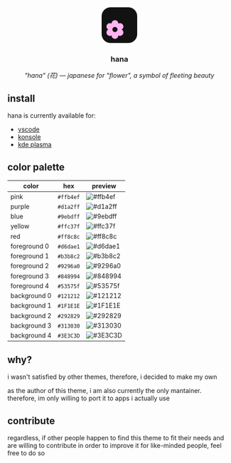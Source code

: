 <div align="center">
    <img src="icon.svg" alt="hana icon" height="80" width="80" />
    <h3>
        hana
    </h3>
    <em>
        "hana" (花) — japanese for "flower", a symbol of fleeting beauty
    </em>
</div>

## install

hana is currently available for:

- [vscode](vscode)
- [konsole](konsole)
- [kde plasma](kde)

## color palette

| color        | hex       | preview                                                   |
| ------------ | --------- | --------------------------------------------------------- |
| pink         | `#ffb4ef` | ![#ffb4ef](https://singlecolorimage.com/get/ffb4ef/80x30) |
| purple       | `#d1a2ff` | ![#d1a2ff](https://singlecolorimage.com/get/d1a2ff/80x30) |
| blue         | `#9ebdff` | ![#9ebdff](https://singlecolorimage.com/get/9ebdff/80x30) |
| yellow       | `#ffc37f` | ![#ffc37f](https://singlecolorimage.com/get/ffc37f/80x30) |
| red          | `#ff8c8c` | ![#ff8c8c](https://singlecolorimage.com/get/ff8c8c/80x30) |
| foreground 0 | `#d6dae1` | ![#d6dae1](https://singlecolorimage.com/get/d6dae1/80x30) |
| foreground 1 | `#b3b8c2` | ![#b3b8c2](https://singlecolorimage.com/get/b3b8c2/80x30) |
| foreground 2 | `#9296a0` | ![#9296a0](https://singlecolorimage.com/get/9296a0/80x30) |
| foreground 3 | `#848994` | ![#848994](https://singlecolorimage.com/get/848994/80x30) |
| foreground 4 | `#53575f` | ![#53575f](https://singlecolorimage.com/get/53575f/80x30) |
| background 0 | `#121212` | ![#121212](https://singlecolorimage.com/get/121212/80x30) |
| background 1 | `#1F1E1E` | ![#1F1E1E](https://singlecolorimage.com/get/1F1E1E/80x30) |
| background 2 | `#292829` | ![#292829](https://singlecolorimage.com/get/292829/80x30) |
| background 3 | `#313030` | ![#313030](https://singlecolorimage.com/get/313030/80x30) |
| background 4 | `#3E3C3D` | ![#3E3C3D](https://singlecolorimage.com/get/3E3C3D/80x30) |


## why?

i wasn't satisfied by other themes, therefore, i decided to make my own

as the author of this theme, i am also currently the only mantainer. therefore,
im only willing to port it to apps i actually use

## contribute

regardless, if other people happen to find this theme to fit their needs and are
willing to contribute in order to improve it for like-minded people, feel free
to do so